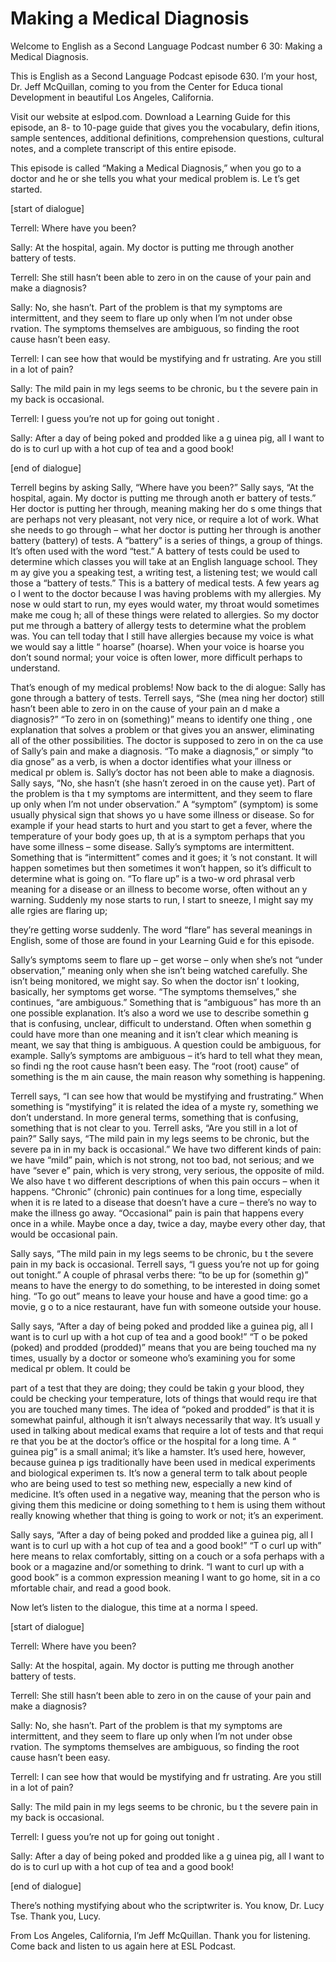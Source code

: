 # Making a Medical Diagnosis

Welcome to English as a Second Language Podcast number 6 30: Making a Medical Diagnosis.

This is English as a Second Language Podcast episode 630.  I’m your host, Dr. Jeff McQuillan, coming to you from the Center for Educa tional Development in beautiful Los Angeles, California.

Visit our website at eslpod.com.  Download a Learning Guide for this episode, an 8- to 10-page guide that gives you the vocabulary, defin itions, sample sentences, additional definitions, comprehension questions, cultural  notes, and a complete transcript of this entire episode.

This episode is called “Making a Medical Diagnosis,” when you go to a doctor and he or she tells you what your medical problem is.  Le t’s get started.

[start of dialogue]

Terrell:  Where have you been?

Sally:  At the hospital, again.  My doctor is putting me  through another battery of tests.

Terrell:  She still hasn’t been able to zero in on the cause of your pain and make a diagnosis?

Sally:  No, she hasn’t.  Part of the problem is that my symptoms are intermittent, and they seem to flare up only when I’m not under obse rvation.  The symptoms themselves are ambiguous, so finding the root cause hasn’t  been easy.

Terrell:  I can see how that would be mystifying and fr ustrating.  Are you still in a lot of pain?

Sally:  The mild pain in my legs seems to be chronic, bu t the severe pain in my back is occasional.

Terrell:  I guess you’re not up for going out tonight .

Sally:  After a day of being poked and prodded like a g uinea pig, all I want to do is to curl up with a hot cup of tea and a good book!

 [end of dialogue]

Terrell begins by asking Sally, “Where have you been?”  Sally says, “At the hospital, again.  My doctor is putting me through anoth er battery of tests.”  Her doctor is putting her through, meaning making her do s ome things that are perhaps not very pleasant, not very nice, or require a lot  of work.  What she needs to go through – what her doctor is putting her through is another battery (battery) of tests.  A “battery” is a series of things, a group of things.  It’s often used with the word “test.”  A battery of tests could be  used to determine which classes you will take at an English language school.  They m ay give you a speaking test, a writing test, a listening test; we would  call those a “battery of tests.”  This is a battery of medical tests.  A few years ag o I went to the doctor because I was having problems with my allergies.  My nose w ould start to run, my eyes would water, my throat would sometimes make me coug h; all of these things were related to allergies.  So my doctor put me through a battery of allergy tests to determine what the problem was.  You can tell  today that I still have allergies because my voice is what we would say a little “ hoarse” (hoarse). When your voice is hoarse you don’t sound normal; your voice  is often lower, more difficult perhaps to understand.

That’s enough of my medical problems!  Now back to the di alogue: Sally has gone through a battery of tests.  Terrell says, “She (mea ning her doctor) still hasn’t been able to zero in on the cause of your pain an d make a diagnosis?” “To zero in on (something)” means to identify one thing , one explanation that solves a problem or that gives you an answer, eliminating all of the other possibilities.  The doctor is supposed to zero in on the ca use of Sally’s pain and make a diagnosis.  “To make a diagnosis,” or simply “to dia gnose” as a verb, is when a doctor identifies what your illness or medical pr oblem is.  Sally’s doctor has not been able to make a diagnosis.  Sally says, “No, she  hasn’t (she hasn’t zeroed in on the cause yet).  Part of the problem is tha t my symptoms are intermittent, and they seem to flare up only when I’m not under observation.”  A “symptom” (symptom) is some usually physical sign that shows yo u have some illness or disease.  So for example if your head starts to  hurt and you start to get a fever, where the temperature of your body goes up, th at is a symptom perhaps that you have some illness – some disease.  Sally’s symptoms are  intermittent. Something that is “intermittent” comes and it goes; it ’s not constant.  It will happen sometimes but then sometimes it won’t happen, so it’s difficult to determine what is going on.  “To flare up” is a two-w ord phrasal verb meaning for a disease or an illness to become worse, often without an y warning.  Suddenly my nose starts to run, I start to sneeze, I might say my alle rgies are flaring up;

 they’re getting worse suddenly.  The word “flare” has several meanings in English, some of those are found in your Learning Guid e for this episode.

Sally’s symptoms seem to flare up – get worse – only when she’s not “under observation,” meaning only when she isn’t being watched carefully.  She isn’t being monitored, we might say.  So when the doctor isn’ t looking, basically, her symptoms get worse.  “The symptoms themselves,” she continues, “are ambiguous.”  Something that is “ambiguous” has more th an one possible explanation.  It’s also a word we use to describe somethin g that is confusing, unclear, difficult to understand.  Often when somethin g could have more than one meaning and it isn’t clear which meaning is meant, we say that thing is ambiguous.  A question could be ambiguous, for example.   Sally’s symptoms are ambiguous – it’s hard to tell what they mean, so findi ng the root cause hasn’t been easy.  The “root (root) cause” of something is the m ain cause, the main reason why something is happening.

Terrell says, “I can see how that would be mystifying and  frustrating.”  When something is “mystifying” it is related the idea of a myste ry, something we don’t understand.  In more general terms, something that is confusing, something that is not clear to you.  Terrell asks, “Are you still in a lot  of pain?”  Sally says, “The mild pain in my legs seems to be chronic, but the severe pa in in my back is occasional.”  We have two different kinds of pain: we have  “mild” pain, which is not strong, not too bad, not serious; and we have “sever e” pain, which is very strong, very serious, the opposite of mild.  We also have t wo different descriptions of when this pain occurs – when it happens.  “Chronic” (chronic) pain continues for a long time, especially when it is re lated to a disease that doesn’t have a cure – there’s no way to make the illness go  away.  “Occasional” pain is pain that happens every once in a while.  Maybe  once a day, twice a day, maybe every other day, that would be occasional pain.

Sally says, “The mild pain in my legs seems to be chronic, bu t the severe pain in my back is occasional.  Terrell says, “I guess you’re not up for  going out tonight.” A couple of phrasal verbs there: “to be up for (somethin g)” means to have the energy to do something, to be interested in doing somet hing.  “To go out” means to leave your house and have a good time: go a movie, g o to a nice restaurant, have fun with someone outside your house.

Sally says, “After a day of being poked and prodded like a guinea pig, all I want is to curl up with a hot cup of tea and a good book!”  “T o be poked (poked) and prodded (prodded)” means that you are being touched ma ny times, usually by a doctor or someone who’s examining you for some medical pr oblem.  It could be

 part of a test that they are doing; they could be takin g your blood, they could be checking your temperature, lots of things that would requ ire that you are touched many times.  The idea of “poked and prodded” is that it is somewhat painful, although it isn’t always necessarily that way.  It’s usuall y used in talking about medical exams that require a lot of tests and that requi re that you be at the doctor’s office or the hospital for a long time.  A “ guinea pig” is a small animal; it’s like a hamster.  It’s used here, however, because guinea p igs traditionally have been used in medical experiments and biological experimen ts.  It’s now a general term to talk about people who are being used to test so mething new, especially a new kind of medicine.  It’s often used in a negative way,  meaning that the person who is giving them this medicine or doing something to t hem is using them without really knowing whether that thing is going to  work or not; it’s an experiment.

Sally says, “After a day of being poked and prodded like a guinea pig, all I want is to curl up with a hot cup of tea and a good book!”  “T o curl up with” here means to relax comfortably, sitting on a couch or a sofa perhaps with a book or a magazine and/or something to drink.  “I want to curl up  with a good book” is a common expression meaning I want to go home, sit in a co mfortable chair, and read a good book.

Now let’s listen to the dialogue, this time at a norma l speed.

[start of dialogue]

Terrell:  Where have you been?

Sally:  At the hospital, again.  My doctor is putting me  through another battery of tests.

Terrell:  She still hasn’t been able to zero in on the cause of your pain and make a diagnosis?

Sally:  No, she hasn’t.  Part of the problem is that my symptoms are intermittent, and they seem to flare up only when I’m not under obse rvation.  The symptoms themselves are ambiguous, so finding the root cause hasn’t  been easy.

Terrell:  I can see how that would be mystifying and fr ustrating.  Are you still in a lot of pain?

 Sally:  The mild pain in my legs seems to be chronic, bu t the severe pain in my back is occasional.

Terrell:  I guess you’re not up for going out tonight .

Sally:  After a day of being poked and prodded like a g uinea pig, all I want to do is to curl up with a hot cup of tea and a good book!

[end of dialogue]

There’s nothing mystifying about who the scriptwriter is.   You know, Dr. Lucy Tse.  Thank you, Lucy.

From Los Angeles, California, I’m Jeff McQuillan.  Thank you for listening.  Come back and listen to us again here at ESL Podcast.



